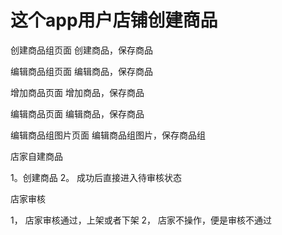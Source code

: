 # 这个app用户店铺创建商品

创建商品组页面
创建商品，保存商品

编辑商品组页面
编辑商品，保存商品

增加商品页面
增加商品，保存商品

编辑商品页面
编辑商品，保存商品

编辑商品组图片页面
编辑商品组图片，保存商品组


店家自建商品

1。创建商品
2。 成功后直接进入待审核状态


店家审核

1， 店家审核通过，上架或者下架
2， 店家不操作，便是审核不通过